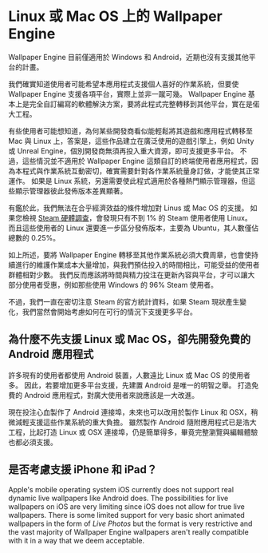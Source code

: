 # Linux 或 Mac OS 上的 Wallpaper Engine

Wallpaper Engine 目前僅適用於 Windows 和 Android，近期也沒有支援其他平台的計畫。

我們確實知道使用者可能希望本應用程式支援個人喜好的作業系統，但要使 Wallpaper Engine 支援各項平台，實際上並非一蹴可幾。 Wallpaper Engine 基本上是完全自訂編寫的軟體解決方案，要將此程式完整轉移到其他平台，實在是偌大工程。

有些使用者可能想知道，為何某些開發商看似能輕鬆將其遊戲和應用程式轉移至 Mac 與 Linux 上，答案是，這些作品建立在廣泛使用的遊戲引擎上，例如 Unity 或 Unreal Engine，個別開發商無須再投入重大資源，即可支援更多平台。 不過，這些情況並不適用於 Wallpaper Engine 這類自訂的終端使用者應用程式，因為本程式與作業系統互動密切，確實需要針對各作業系統量身訂做，才能使其正常運作。 如果是 Linux 系統，另還需要使此程式適用於各種熱門顯示管理器，但這些顯示管理器彼此發佈版本差異顯著。

有鑑於此，我們無法在合乎經濟效益的條件增加對 Linus 或 Mac OS 的支援。 如果您檢視 [Steam 硬體調查](https://store.steampowered.com/hwsurvey)，會發現只有不到 1% 的 Steam 使用者使用 Linux。 而且這些使用者的 Linux 還要進一步區分發佈版本，主要為 Ubuntu，其人數僅佔總數的 0.25%。

如上所述，要將 Wallpaper Engine 轉移至其他作業系統必須大費周章，也會使持續進行的維護作業成本大量增加，與我們預估投入的時間相比，可能受益的使用者群體相對少數。 我們反而應該將時間與精力投注在更新內容與平台，才可以讓大部分使用者受惠，例如那些使用 Windows 的 96% Steam 使用者。

不過，我們一直在密切注意 Steam 的官方統計資料，如果 Steam 現狀產生變化，我們當然會開始考慮如何在可行的情況下支援更多平台。

## 為什麼不先支援 Linux 或 Mac OS，卻先開發免費的 Android 應用程式

許多現有的使用者都使用 Android 裝置，人數遠比 Linux 或 Mac OS 的使用者多。 因此，若要增加更多平台支援，先建置 Android 是唯一的明智之舉。 打造免費的 Android 應用程式，對廣大使用者來說應該是一大改進。

現在投注心血製作了 Android 連接埠，未來也可以改用於製作 Linux 和 OSX，稍微減輕支援這些作業系統的重大負擔。 雖然製作 Android 隨附應用程式已是浩大工程，比起打造 Linux 或 OSX 連接埠，仍是簡單得多，畢竟完整瀏覽與編輯體驗也都必須支援。

## 是否考慮支援 iPhone 和 iPad？

Apple's mobile operating system iOS currently does not support real dynamic live wallpapers like Android does. The possibilities for live wallpapers on iOS are very limiting since iOS does not allow for true live wallpapers. There is some limited support for very basic short animated wallpapers in the form of *Live Photos* but the format is very restrictive and the vast majority of Wallpaper Engine wallpapers aren't really compatible with it in a way that we deem acceptable.